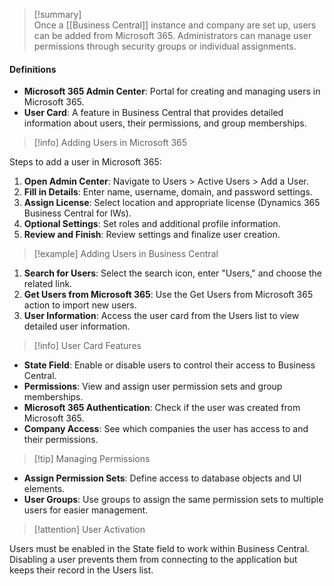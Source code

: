 >[!summary]  
Once a [[Business Central]] instance and company are set up, users can be added from Microsoft 365. Administrators can manage user permissions through security groups or individual assignments.

#### Definitions
- **Microsoft 365 Admin Center**: Portal for creating and managing users in Microsoft 365.
- **User Card**: A feature in Business Central that provides detailed information about users, their permissions, and group memberships.

>[!info] Adding Users in Microsoft 365

Steps to add a user in Microsoft 365:

1. **Open Admin Center**: Navigate to Users > Active Users > Add a User.
2. **Fill in Details**: Enter name, username, domain, and password settings.
3. **Assign License**: Select location and appropriate license (Dynamics 365 Business Central for IWs).
4. **Optional Settings**: Set roles and additional profile information.
5. **Review and Finish**: Review settings and finalize user creation.

>[!example] Adding Users in Business Central

1. **Search for Users**: Select the search icon, enter "Users," and choose the related link.
2. **Get Users from Microsoft 365**: Use the Get Users from Microsoft 365 action to import new users.
3. **User Information**: Access the user card from the Users list to view detailed user information.

>[!info] User Card Features

- **State Field**: Enable or disable users to control their access to Business Central.
- **Permissions**: View and assign user permission sets and group memberships.
- **Microsoft 365 Authentication**: Check if the user was created from Microsoft 365.
- **Company Access**: See which companies the user has access to and their permissions.

>[!tip] Managing Permissions

- **Assign Permission Sets**: Define access to database objects and UI elements.
- **User Groups**: Use groups to assign the same permission sets to multiple users for easier management.

>[!attention] User Activation

Users must be enabled in the State field to work within Business Central. Disabling a user prevents them from connecting to the application but keeps their record in the Users list.